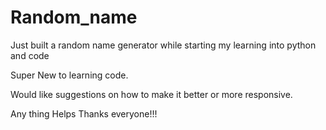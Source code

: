 # Random_name
Just built a random name generator while starting my learning into python and code 

Super New to learning code. 

Would like suggestions on how to make it better or more responsive. 

Any thing Helps Thanks everyone!!!

